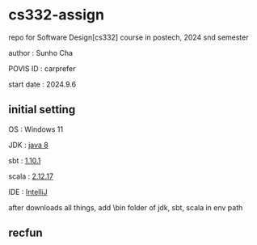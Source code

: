 # cs332-assign
repo for Software Design[cs332] course in postech, 2024 snd semester

author : Sunho Cha

POVIS ID : carprefer

start date : 2024.9.6


## initial setting
OS : Windows 11

JDK : [java 8](https://www.oracle.com/java/technologies/downloads/?er=221886#java8-windows)

sbt : [1.10.1](https://www.scala-sbt.org/download/)

scala : [2.12.17](https://www.scala-lang.org/download/2.12.17.html)

IDE : [IntelliJ](https://www.jetbrains.com/idea/download/?section=windows)

after downloads all things, add \bin folder of jdk, sbt, scala in env path


## recfun
